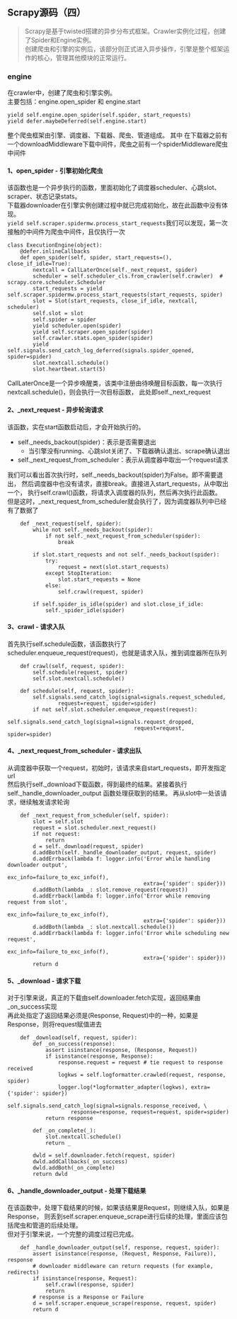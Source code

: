 <!--
https://ae01.alicdn.com/kf/H02dd8213a09149a5b8f1aef4fbcb3e98B.png
scrapy
Scrapy源码（四）
Scrapy是基于twisted搭建的异步分布式框架。Crawler实例化过程，创建了Spider和Engine实例。
Scrapy是基于twisted搭建的异步分布式框架。创建爬虫和引擎的实例，该部分则正式进入异步操作，引擎是整个框架运作的核心，管理其他模块的正常运行。
-->

## Scrapy源码（四）

> Scrapy是基于twisted搭建的异步分布式框架。Crawler实例化过程，创建了Spider和Engine实例。  
> 创建爬虫和引擎的实例后，该部分则正式进入异步操作，引擎是整个框架运作的核心，管理其他模块的正常运行。

### engine
在crawler中，创建了爬虫和引擎实例。  
主要包括：engine.open_spider 和 engine.start
```
yield self.engine.open_spider(self.spider, start_requests)
yield defer.maybeDeferred(self.engine.start)
```
整个爬虫框架由引擎、调度器、下载器、爬虫、管道组成。 
其中 在下载器之前有一个downloadMiddleware下载中间件，爬虫之前有一个spiderMiddleware爬虫中间件

#### 1、open_spider - 引擎初始化爬虫
该函数也是一个异步执行的函数，里面初始化了调度器scheduler、心跳slot、scraper、状态记录stats。  
下载器downloader在引擎实例创建过程中就已完成初始化，故在此函数中没有体现。  
`yield self.scraper.spidermw.process_start_requests`我们可以发现，第一次接触的中间件为爬虫中间件，且仅执行一次
```
class ExecutionEngine(object):
    @defer.inlineCallbacks
    def open_spider(self, spider, start_requests=(), close_if_idle=True):
        nextcall = CallLaterOnce(self._next_request, spider)
        scheduler = self.scheduler_cls.from_crawler(self.crawler)  # scrapy.core.scheduler.Scheduler
        start_requests = yield self.scraper.spidermw.process_start_requests(start_requests, spider)
        slot = Slot(start_requests, close_if_idle, nextcall, scheduler)
        self.slot = slot
        self.spider = spider
        yield scheduler.open(spider) 
        yield self.scraper.open_spider(spider) 
        self.crawler.stats.open_spider(spider)
        yield self.signals.send_catch_log_deferred(signals.spider_opened, spider=spider)
        slot.nextcall.schedule()
        slot.heartbeat.start(5)
```
CallLaterOnce是一个异步唤醒类，该类中注册由待唤醒目标函数，每一次执行nextcall.schedule()，则会执行一次目标函数，
此处即self._next_request

#### 2、_next_request - 异步轮询请求
该函数，实在start函数启动后，才会开始执行的。  
* self._needs_backout(spider)：表示是否需要退出
    * 当引擎没有running、心跳slot关闭了、下载器确认退出、scrape确认退出
* self._next_request_from_scheduler：表示从调度器中取出一个request请求  

我们可以看出首次执行时，self._needs_backout(spider)为False。即不需要退出，
然后调度器中也没有请求，直接break。直接进入start_requests，从中取出一个，
执行self.crawl()函数，将请求入调度器的队列，然后再次执行此函数。  
但是这时，_next_request_from_scheduler就会执行了，因为调度器队列中已经有了数据了
```
    def _next_request(self, spider):
        while not self._needs_backout(spider):
            if not self._next_request_from_scheduler(spider):
                break

        if slot.start_requests and not self._needs_backout(spider): 
            try:
                request = next(slot.start_requests)
            except StopIteration:
                slot.start_requests = None
            else:
                self.crawl(request, spider)

        if self.spider_is_idle(spider) and slot.close_if_idle:
            self._spider_idle(spider)
```

#### 3、crawl - 请求入队
首先执行self.schedule函数，该函数执行了scheduler.enqueue_request(request)，也就是请求入队，推到调度器所在队列
```
    def crawl(self, request, spider):
        self.schedule(request, spider)
        self.slot.nextcall.schedule() 

    def schedule(self, request, spider):
        self.signals.send_catch_log(signal=signals.request_scheduled,
                request=request, spider=spider)
        if not self.slot.scheduler.enqueue_request(request):
            self.signals.send_catch_log(signal=signals.request_dropped,
                                        request=request, spider=spider)
```

#### 4、_next_request_from_scheduler - 请求出队
从调度器中获取一个request，初始时，该请求来自start_requests，即开发指定url  
然后执行self._download下载函数，得到最终的结果。紧接着执行 self._handle_downloader_output 函数处理获取到的结果。
再从slot中一处该请求，继续触发请求轮询
```
    def _next_request_from_scheduler(self, spider):
        slot = self.slot
        request = slot.scheduler.next_request()
        if not request:
            return
        d = self._download(request, spider)
        d.addBoth(self._handle_downloader_output, request, spider)
        d.addErrback(lambda f: logger.info('Error while handling downloader output',
                                           exc_info=failure_to_exc_info(f),
                                           extra={'spider': spider}))
        d.addBoth(lambda _: slot.remove_request(request))
        d.addErrback(lambda f: logger.info('Error while removing request from slot',
                                           exc_info=failure_to_exc_info(f),
                                           extra={'spider': spider}))
        d.addBoth(lambda _: slot.nextcall.schedule())
        d.addErrback(lambda f: logger.info('Error while scheduling new request',
                                           exc_info=failure_to_exc_info(f),
                                           extra={'spider': spider}))
        return d
```

#### 5、_download - 请求下载
对于引擎来说，真正的下载由self.downloader.fetch实现，返回结果由_on_success实现  
再此处指定了返回结果必须是(Response, Request)中的一种，如果是Response，则将request赋值进去
```
    def _download(self, request, spider):
        def _on_success(response):
            assert isinstance(response, (Response, Request))
            if isinstance(response, Response):
                response.request = request # tie request to response received
                logkws = self.logformatter.crawled(request, response, spider)
                logger.log(*logformatter_adapter(logkws), extra={'spider': spider})
                self.signals.send_catch_log(signal=signals.response_received, \
                    response=response, request=request, spider=spider)
            return response

        def _on_complete(_):
            slot.nextcall.schedule()
            return _

        dwld = self.downloader.fetch(request, spider) 
        dwld.addCallbacks(_on_success)
        dwld.addBoth(_on_complete)
        return dwld
```

#### 6、_handle_downloader_output - 处理下载结果
在该函数中，处理下载结果的时候，如果该结果是Request，则继续入队，如果是Response，
则丢到self.scraper.enqueue_scrape进行后续的处理，里面应该包括爬虫和管道的后续处理。  
但对于引擎来说，一个完整的调度过程已完成。
```
    def _handle_downloader_output(self, response, request, spider): 
        assert isinstance(response, (Request, Response, Failure)), response
        # downloader middleware can return requests (for example, redirects)
        if isinstance(response, Request): 
            self.crawl(response, spider)
            return
        # response is a Response or Failure
        d = self.scraper.enqueue_scrape(response, request, spider)
        return d
```